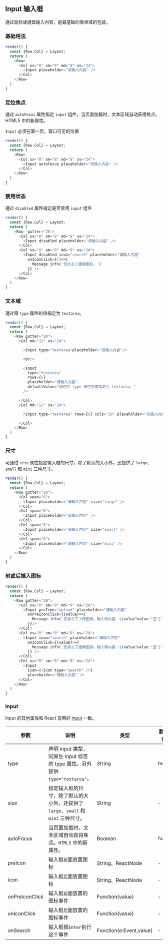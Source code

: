 ## Input 输入框

通过鼠标或键盘输入内容，是最基础的表单域的包装。

### 基础用法

<!--DemoStart--> 
```js
render() {
  const {Row,Col} = Layout;
  return (
    <Row>
      <Col xs="8" sm="8" md="8" xs="24">
        <Input placeholder="请输入内容" />
      </Col>
    </Row>
  )
}
```
<!--End-->

### 定位焦点

通过 `autoFocus` 属性指定 `input` 组件，当页面加载时，文本区域自动获得焦点。  
HTML5 中的新属性。

<!--DemoStart--> 
`Input` 必须在第一页，窗口可见的位置

```js
render() {
  const {Row,Col} = Layout;
  return (
    <Row>
      <Col xs="8" sm="8" md="8" xs="24">
        <Input autoFocus placeholder="请输入内容" />
      </Col>
    </Row>
  ) 
}
```
<!--End-->

### 禁用状态

通过 `disabled` 属性指定是否禁用 `input` 组件

<!--DemoStart--> 
```js
render() {
  const {Row,Col} = Layout;
  return (
    <Row  gutter="20">
      <Col xs="8" sm="8" md="8" xs="24">
        <Input disabled placeholder="请输入内容" />
      </Col>
      <Col xs="8" sm="8" md="8" xs="24">
        <Input disabled icon="search" placeholder="请输入内容" 
          onIconClick={()=>{
            Message.info('您点击了搜索图标。')
          }} />
      </Col>
    </Row>
  ) 
}
```
<!--End-->


### 文本域

通过将 `type` 属性的值指定为 `textarea`。

<!--DemoStart--> 
```js
render() {
  const {Row,Col} = Layout;
  return (
    <Row gutter="20">
      <Col md="12" xs="24">

        <Input type="textarea"placeholder="请输入内容"/>

        <br/>

        <Input 
          type="textarea" 
          rows={6} 
          placeholder="请输入内容"
          defaultValue="通过将 type 属性的值指定为 textarea。"
        />

      </Col>
      <Col md="12" xs="24">

        <Input type="textarea" rows={6} cols="30" placeholder="请输入内容"/>

      </Col>
    </Row>
  )
}
```
<!--End-->

### 尺寸

可通过 `size` 属性指定输入框的尺寸，除了默认的大小外，还提供了 `large`、`small` 和 `mini` 三种尺寸。

<!--DemoStart--> 
```js
render() {
  const {Row,Col} = Layout;
  return (
    <Row gutter="20">
      <Col span="6">
        <Input placeholder="请输入内容" size="large" />
      </Col>
      <Col span="6">
        <Input placeholder="请输入内容" />
      </Col>
      <Col span="6">
        <Input placeholder="请输入内容" size="small" />
      </Col>
      <Col span="6">
        <Input placeholder="请输入内容" size="mini" />
      </Col>
    </Row>
  )
}
```
<!--End-->

### 前或后插入图标

<!--DemoStart--> 
```js
render() {
  const {Row,Col} = Layout;
  return (
    <Row gutter="20">
      <Col xs="8" sm="8" md="8" xs="24">
        <Input preIcon="upload" placeholder="请输入内容" 
          onPreIconClick={(value)=>{
            Message.info(`您点击了上传图标。输入框内容：${value?value:"空"}`)
          }}/>
      </Col>
      <Col xs="8" sm="8" md="8" xs="24">
        <Input icon="search" placeholder="请输入内容" 
          onIconClick={(value)=>{
            Message.info(`您点击了搜索图标。输入框内容：${value?value:"空"}`)
          }} />
      </Col>
      <Col xs="8" sm="8" md="8" xs="24">
        <Input 
          icon={<Icon type="search" />} 
          placeholder="请输入内容" />
      </Col>
    </Row>
  )
}
```
<!--End-->

### Input

Input 的其他属性和 React 自带的 [input](https://facebook.github.io/react/docs/events.html#supported-events) 一致。

| 参数 | 说明 | 类型 | 默认值 |
|--------- |-------- |--------- |-------- |
| type | 声明 input 类型，同原生 input 标签的 type 属性。另外提供 `type="textarea"`。 | String | `text` |
| size | 指定输入框的尺寸，除了默认的大小外，还提供了 `large`、`small` 和 `mini` 三种尺寸。 | String | - |
| autoFocus | 当页面加载时，文本区域自动获得焦点。`HTML5` 中的新属性。  | Boolean | `false` |
| preIcon | 输入框`前`面放置图标  | String、ReactNode | - |
| icon | 输入框`后`面放置图标  | String、ReactNode | - |
| onPreIconClick | 输入框`前`面放置的图标事件  | Function(value) | - |
| onIconClick | 输入框`后`面放置的图标事件  | Function(value) | - |
| onSearch | 输入框摁`Enter`执行这个事件  | Function(e:Event,value) | - |
